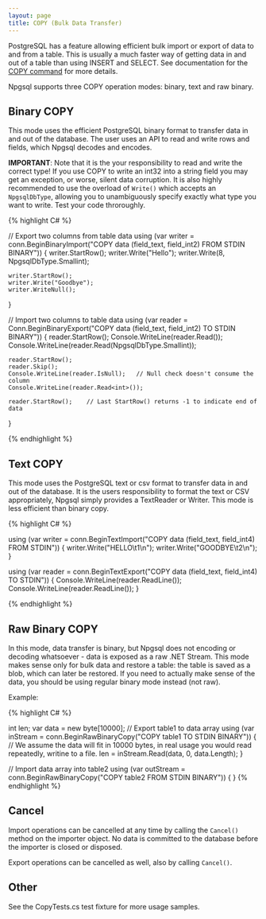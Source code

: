 ```yaml
---
layout: page
title: COPY (Bulk Data Transfer)
---
```


PostgreSQL has a feature allowing efficient bulk import or export of data to and from a table. This is usually a much faster way of getting
data in and out of a table than using INSERT and SELECT. See documentation for the [COPY command](http://www.postgresql.org/docs/current/static/sql-copy.html)
for more details.

Npgsql supports three COPY operation modes: binary, text and raw binary.

## Binary COPY

This mode uses the efficient PostgreSQL binary format to transfer data in and out of the database.
The user uses an API to read and write rows and fields, which Npgsql decodes and encodes.

<strong>IMPORTANT</strong>: Note that it is the your responsibility to read and write the correct type!
If you use COPY to write an int32 into a string field you may get an exception, or worse, silent data corruption.
It is also highly recommended to use the overload of `Write()` which accepts an `NpgsqlDbType`, allowing you
to unambiguously specify exactly what type you want to write. Test your code throroughly.

{% highlight C# %}

// Export two columns from table data
using (var writer = conn.BeginBinaryImport("COPY data (field_text, field_int2) FROM STDIN BINARY"))
{
    writer.StartRow();
    writer.Write("Hello");
    writer.Write(8, NpgsqlDbType.Smallint);

    writer.StartRow();
    writer.Write("Goodbye");
    writer.WriteNull();
}

// Import two columns to table data
using (var reader = Conn.BeginBinaryExport("COPY data (field_text, field_int2) TO STDIN BINARY"))
{
    reader.StartRow();
    Console.WriteLine(reader.Read<string>());
    Console.WriteLine(reader.Read<int>(NpgsqlDbType.Smallint));

    reader.StartRow();
    reader.Skip();
    Console.WriteLine(reader.IsNull);   // Null check doesn't consume the column
    Console.WriteLine(reader.Read<int>());

    reader.StartRow();    // Last StartRow() returns -1 to indicate end of data
}

{% endhighlight %}

## Text COPY

This mode uses the PostgreSQL text or csv format to transfer data in and out of the database.
It is the users responsibility to format the text or CSV appropriately, Npgsql simply provides a TextReader or
Writer. This mode is less efficient than binary copy.

{% highlight C# %}

using (var writer = conn.BeginTextImport("COPY data (field_text, field_int4) FROM STDIN")) {
    writer.Write("HELLO\t1\n");
    writer.Write("GOODBYE\t2\n");
}

using (var reader = conn.BeginTextExport("COPY data (field_text, field_int4) TO STDIN")) {
    Console.WriteLine(reader.ReadLine());
    Console.WriteLine(reader.ReadLine());
}

{% endhighlight %}

## Raw Binary COPY

In this mode, data transfer is binary, but Npgsql does not encoding or decoding whatsoever - data is exposed as a raw .NET Stream.
This mode makes sense only for bulk data and restore a table: the table is saved as a blob, which can later be restored. If you
need to actually make sense of the data, you should be using regular binary mode instead (not raw).

Example:

{% highlight C# %}

int len;
var data = new byte[10000];
// Export table1 to data array
using (var inStream = conn.BeginRawBinaryCopy("COPY table1 TO STDIN BINARY")) {
    // We assume the data will fit in 10000 bytes, in real usage you would read repeatedly, writine to a file.
    len = inStream.Read(data, 0, data.Length);
}

// Import data array into table2
using (var outStream = conn.BeginRawBinaryCopy("COPY table2 FROM STDIN BINARY")) {
}
{% endhighlight %}

## Cancel

Import operations can be cancelled at any time by calling the `Cancel()` method on the importer object. No data
is committed to the database before the importer is closed or disposed.

Export operations can be cancelled as well, also by calling `Cancel()`.

## Other

See the CopyTests.cs test fixture for more usage samples.
